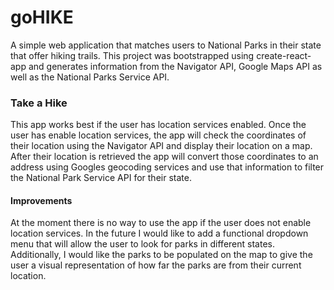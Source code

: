 # goHIKE

A simple web application that matches users to National Parks in their state that offer hiking trails.
This project was bootstrapped using create-react-app and generates information from the Navigator API, Google Maps API as well as the National Parks Service API.

### Take a Hike

This app works best if the user has location services enabled. Once the user has enable location services, the app will check the coordinates of their location using the Navigator API and display their location on a map. After their location is retrieved the app will convert those coordinates to an address using Googles geocoding services and use that information to filter the National Park Service API for their state.

#### Improvements

At the moment there is no way to use the app if the user does not enable location services. In the future I would like to add a functional dropdown menu that will allow the user to look for parks in different states. Additionally, I would like the parks to be populated on the map to give the user a visual representation of how far the parks are from their current location.


